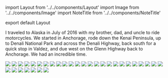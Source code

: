 import Layout from '../../components/Layout'
import Image from '../../components/Image'
import NoteTitle from '../../components/NoteTitle'

export default Layout

<NoteTitle title="Alaska" subtitle="July 2016" />

I traveled to Alaska in July of 2016 with my brother, dad, and uncle to ride motorcycles. We started in Anchorage, rode down the Kenai Peninsula, up to Denali National Park and across the Denali Highway, back south for a quick stop in Valdez, and due west on the Glenn Highway back to Anchorage. We had an incredible time.

<Image src="https://s3.amazonaws.com/honkytonk.in/alaska/DSC00414.jpg" />
<Image src="https://s3.amazonaws.com/honkytonk.in/alaska/DSC00441.jpg" />
<Image src="https://s3.amazonaws.com/honkytonk.in/alaska/DSC00463.jpg" />
<Image src="https://s3.amazonaws.com/honkytonk.in/alaska/DSC00515.jpg" />
<Image src="https://s3.amazonaws.com/honkytonk.in/alaska/DSC00537.jpg" />
<Image src="https://s3.amazonaws.com/honkytonk.in/alaska/DSC00524.jpg" />
<Image src="https://s3.amazonaws.com/honkytonk.in/alaska/DSC00611.jpg" />
<Image src="https://s3.amazonaws.com/honkytonk.in/alaska/DSC00617.jpg" />
<Image src="https://s3.amazonaws.com/honkytonk.in/alaska/DSC00662.jpg" />
<Image src="https://s3.amazonaws.com/honkytonk.in/alaska/DSC00707.jpg" />
<Image src="https://s3.amazonaws.com/honkytonk.in/alaska/DSC00725.jpg" />
<Image src="https://s3.amazonaws.com/honkytonk.in/alaska/DSC00759.jpg" />
<Image src="https://s3.amazonaws.com/honkytonk.in/alaska/DSC00940.jpg" />
<Image src="https://s3.amazonaws.com/honkytonk.in/alaska/DSC00964.jpg" />
<Image src="https://s3.amazonaws.com/honkytonk.in/alaska/DSC01057.jpg" />
<Image src="https://s3.amazonaws.com/honkytonk.in/alaska/DSC01127.jpg" />
<Image src="https://s3.amazonaws.com/honkytonk.in/alaska/DSC01130.jpg" />
<Image src="https://s3.amazonaws.com/honkytonk.in/alaska/DSC01181.jpg" />
<Image src="https://s3.amazonaws.com/honkytonk.in/alaska/DSC01198.jpg" />
<Image src="https://s3.amazonaws.com/honkytonk.in/alaska/DSC01234.jpg" />
<Image src="https://s3.amazonaws.com/honkytonk.in/alaska/DSC01258.jpg" />
<Image src="https://s3.amazonaws.com/honkytonk.in/alaska/DSC01300.jpg" />
<Image src="https://s3.amazonaws.com/honkytonk.in/alaska/DSC01314.jpg" />
<Image src="https://s3.amazonaws.com/honkytonk.in/alaska/DSC01333.jpg" />
<Image src="https://s3.amazonaws.com/honkytonk.in/alaska/DSC01358.jpg" />
<Image src="https://s3.amazonaws.com/honkytonk.in/alaska/DSC01372.jpg" />
<Image src="https://s3.amazonaws.com/honkytonk.in/alaska/DSC01393.jpg" />
<Image src="https://s3.amazonaws.com/honkytonk.in/alaska/DSC01399.jpg" />
<Image src="https://s3.amazonaws.com/honkytonk.in/alaska/DSC01458.jpg" />
<Image src="https://s3.amazonaws.com/honkytonk.in/alaska/DSC01557.jpg" />
<Image src="https://s3.amazonaws.com/honkytonk.in/alaska/DSC01680.jpg" />
<Image src="https://s3.amazonaws.com/honkytonk.in/alaska/DSC01694.jpg" />
